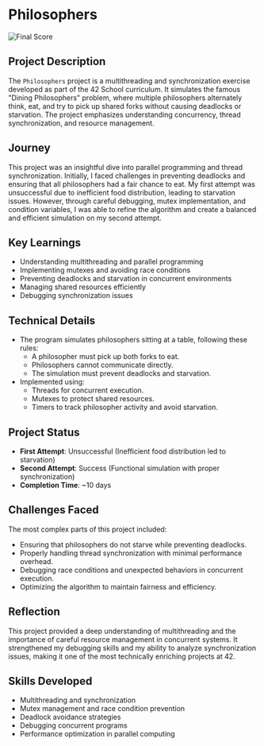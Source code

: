 # Philosophers

![Final Score](https://i.ibb.co/DCtw70t/image.png)

## Project Description
The `Philosophers` project is a multithreading and synchronization exercise developed as part of the 42 School curriculum. It simulates the famous "Dining Philosophers" problem, where multiple philosophers alternately think, eat, and try to pick up shared forks without causing deadlocks or starvation. The project emphasizes understanding concurrency, thread synchronization, and resource management.

## Journey
This project was an insightful dive into parallel programming and thread synchronization. Initially, I faced challenges in preventing deadlocks and ensuring that all philosophers had a fair chance to eat. My first attempt was unsuccessful due to inefficient food distribution, leading to starvation issues. However, through careful debugging, mutex implementation, and condition variables, I was able to refine the algorithm and create a balanced and efficient simulation on my second attempt.

## Key Learnings
- Understanding multithreading and parallel programming
- Implementing mutexes and avoiding race conditions
- Preventing deadlocks and starvation in concurrent environments
- Managing shared resources efficiently
- Debugging synchronization issues

## Technical Details
- The program simulates philosophers sitting at a table, following these rules:
  - A philosopher must pick up both forks to eat.
  - Philosophers cannot communicate directly.
  - The simulation must prevent deadlocks and starvation.
- Implemented using:
  - Threads for concurrent execution.
  - Mutexes to protect shared resources.
  - Timers to track philosopher activity and avoid starvation.

## Project Status
- **First Attempt**: Unsuccessful (Inefficient food distribution led to starvation)
- **Second Attempt**: Success (Functional simulation with proper synchronization)
- **Completion Time**: ~10 days

## Challenges Faced
The most complex parts of this project included:
- Ensuring that philosophers do not starve while preventing deadlocks.
- Properly handling thread synchronization with minimal performance overhead.
- Debugging race conditions and unexpected behaviors in concurrent execution.
- Optimizing the algorithm to maintain fairness and efficiency.

## Reflection
This project provided a deep understanding of multithreading and the importance of careful resource management in concurrent systems. It strengthened my debugging skills and my ability to analyze synchronization issues, making it one of the most technically enriching projects at 42.

## Skills Developed
- Multithreading and synchronization
- Mutex management and race condition prevention
- Deadlock avoidance strategies
- Debugging concurrent programs
- Performance optimization in parallel computing

